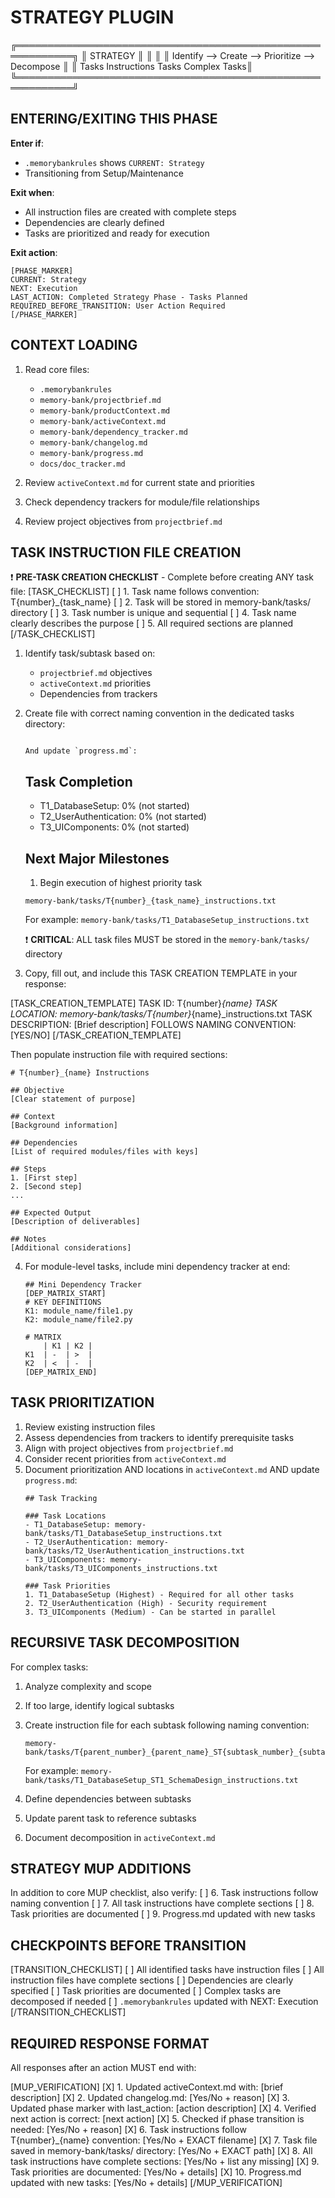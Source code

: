 # STRATEGY PLUGIN

╔═══════════════════════════════════════════════════════════╗
║                       STRATEGY                             ║
║                                                           ║
║  Identify  -->  Create     -->  Prioritize  -->  Decompose ║
║  Tasks         Instructions     Tasks          Complex Tasks║
╚═══════════════════════════════════════════════════════════╝

## ENTERING/EXITING THIS PHASE

**Enter if**:
- `.memorybankrules` shows `CURRENT: Strategy`
- Transitioning from Setup/Maintenance

**Exit when**:
- All instruction files are created with complete steps
- Dependencies are clearly defined
- Tasks are prioritized and ready for execution

**Exit action**:
```
[PHASE_MARKER]
CURRENT: Strategy
NEXT: Execution
LAST_ACTION: Completed Strategy Phase - Tasks Planned
REQUIRED_BEFORE_TRANSITION: User Action Required
[/PHASE_MARKER]
```

## CONTEXT LOADING

1. Read core files:
   - `.memorybankrules`
   - `memory-bank/projectbrief.md`
   - `memory-bank/productContext.md`
   - `memory-bank/activeContext.md`
   - `memory-bank/dependency_tracker.md`
   - `memory-bank/changelog.md`
   - `memory-bank/progress.md`
   - `docs/doc_tracker.md`
   
2. Review `activeContext.md` for current state and priorities
3. Check dependency trackers for module/file relationships
4. Review project objectives from `projectbrief.md`

## TASK INSTRUCTION FILE CREATION

❗ **PRE-TASK CREATION CHECKLIST** - Complete before creating ANY task file:
[TASK_CHECKLIST]
[ ] 1. Task name follows convention: T{number}_{task_name}
[ ] 2. Task will be stored in memory-bank/tasks/ directory
[ ] 3. Task number is unique and sequential
[ ] 4. Task name clearly describes the purpose
[ ] 5. All required sections are planned
[/TASK_CHECKLIST]

1. Identify task/subtask based on:
   - `projectbrief.md` objectives
   - `activeContext.md` priorities
   - Dependencies from trackers

2. Create file with correct naming convention in the dedicated tasks directory:
   ```
   
   And update `progress.md`:
   ```
   ## Task Completion
   - T1_DatabaseSetup: 0% (not started)
   - T2_UserAuthentication: 0% (not started)
   - T3_UIComponents: 0% (not started)
   
   ## Next Major Milestones
   1. Begin execution of highest priority task
   ```
   memory-bank/tasks/T{number}_{task_name}_instructions.txt
   ```
   For example: `memory-bank/tasks/T1_DatabaseSetup_instructions.txt`
   
   ❗ **CRITICAL**: ALL task files MUST be stored in the `memory-bank/tasks/` directory

3. Copy, fill out, and include this TASK CREATION TEMPLATE in your response:

[TASK_CREATION_TEMPLATE]
TASK ID: T{number}_{name}
TASK LOCATION: memory-bank/tasks/T{number}_{name}_instructions.txt
TASK DESCRIPTION: [Brief description]
FOLLOWS NAMING CONVENTION: [YES/NO]
[/TASK_CREATION_TEMPLATE]

Then populate instruction file with required sections:
   ```
   # T{number}_{name} Instructions
   
   ## Objective
   [Clear statement of purpose]
   
   ## Context
   [Background information]
   
   ## Dependencies
   [List of required modules/files with keys]
   
   ## Steps
   1. [First step]
   2. [Second step]
   ...
   
   ## Expected Output
   [Description of deliverables]
   
   ## Notes
   [Additional considerations]
   ```

4. For module-level tasks, include mini dependency tracker at end:
   ```
   ## Mini Dependency Tracker
   [DEP_MATRIX_START]
   # KEY DEFINITIONS
   K1: module_name/file1.py
   K2: module_name/file2.py
   
   # MATRIX
       | K1 | K2 |
   K1  | -  | >  |
   K2  | <  | -  |
   [DEP_MATRIX_END]
   ```

## TASK PRIORITIZATION

1. Review existing instruction files
2. Assess dependencies from trackers to identify prerequisite tasks
3. Align with project objectives from `projectbrief.md`
4. Consider recent priorities from `activeContext.md`
5. Document prioritization AND locations in `activeContext.md` AND update `progress.md`:
   ```
   ## Task Tracking
   
   ### Task Locations
   - T1_DatabaseSetup: memory-bank/tasks/T1_DatabaseSetup_instructions.txt
   - T2_UserAuthentication: memory-bank/tasks/T2_UserAuthentication_instructions.txt
   - T3_UIComponents: memory-bank/tasks/T3_UIComponents_instructions.txt
   
   ### Task Priorities
   1. T1_DatabaseSetup (Highest) - Required for all other tasks
   2. T2_UserAuthentication (High) - Security requirement
   3. T3_UIComponents (Medium) - Can be started in parallel
   ```

## RECURSIVE TASK DECOMPOSITION

For complex tasks:
1. Analyze complexity and scope
2. If too large, identify logical subtasks
3. Create instruction file for each subtask following naming convention:
   ```
   memory-bank/tasks/T{parent_number}_{parent_name}_ST{subtask_number}_{subtask_name}_instructions.txt
   ```
   For example: `memory-bank/tasks/T1_DatabaseSetup_ST1_SchemaDesign_instructions.txt`

4. Define dependencies between subtasks
5. Update parent task to reference subtasks
6. Document decomposition in `activeContext.md`

## STRATEGY MUP ADDITIONS

In addition to core MUP checklist, also verify:
[ ] 6. Task instructions follow naming convention
[ ] 7. All task instructions have complete sections
[ ] 8. Task priorities are documented
[ ] 9. Progress.md updated with new tasks

## CHECKPOINTS BEFORE TRANSITION

[TRANSITION_CHECKLIST]
[ ] All identified tasks have instruction files
[ ] All instruction files have complete sections
[ ] Dependencies are clearly specified
[ ] Task priorities are documented
[ ] Complex tasks are decomposed if needed
[ ] `.memorybankrules` updated with NEXT: Execution
[/TRANSITION_CHECKLIST]

## REQUIRED RESPONSE FORMAT

All responses after an action MUST end with:

[MUP_VERIFICATION]
[X] 1. Updated activeContext.md with: [brief description]
[X] 2. Updated changelog.md: [Yes/No + reason]
[X] 3. Updated phase marker with last_action: [action description]
[X] 4. Verified next action is correct: [next action]
[X] 5. Checked if phase transition is needed: [Yes/No + reason]
[X] 6. Task instructions follow T{number}_{name} convention: [Yes/No + EXACT filename]
[X] 7. Task file saved in memory-bank/tasks/ directory: [Yes/No + EXACT path]
[X] 8. All task instructions have complete sections: [Yes/No + list any missing]
[X] 9. Task priorities are documented: [Yes/No + details]
[X] 10. Progress.md updated with new tasks: [Yes/No + details]
[/MUP_VERIFICATION]